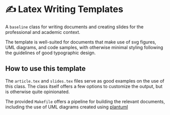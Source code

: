# ✍️ Latex Writing Templates

A `baseline` class for writing documents and creating slides for the
professional and academic context.

The template is well-suited for documents that make use of svg figures, UML
diagrams, and code samples, with otherwise minimal styling following the
guidelines of good typographic design.

## How to use this template

The `article.tex` and `slides.tex` files serve as good examples on the use of
this class.  The class itself offers a few options to customize the output, but
is otherwise quite opinionated.

The provided `Makefile` offers a pipeline for building the relevant documents,
including the use of UML diagrams created using
[plantuml](https://plantuml.com/)
